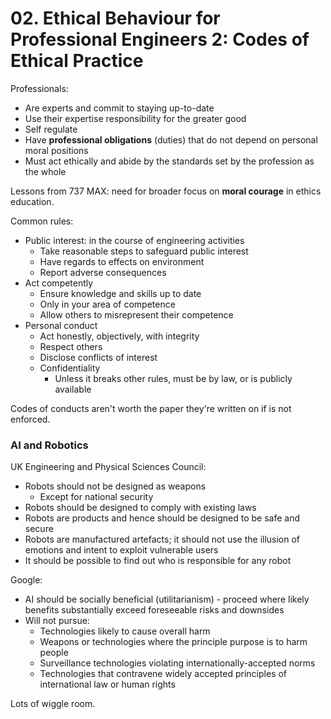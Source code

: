 # 02. Ethical Behaviour for Professional Engineers 2: Codes of Ethical Practice

Professionals:

- Are experts and commit to staying up-to-date
- Use their expertise responsibility for the greater good
- Self regulate
- Have **professional obligations** (duties) that do not depend on personal moral positions
- Must act ethically and abide by the standards set by the profession as the whole

Lessons from 737 MAX: need for broader focus on **moral courage** in ethics education.

Common rules:

- Public interest: in the course of engineering activities
  - Take reasonable steps to safeguard public interest
  - Have regards to effects on environment 
  - Report adverse consequences
- Act competently
  - Ensure knowledge and skills up to date
  - Only in your area of competence
  - Allow others to misrepresent their competence
- Personal conduct
  - Act honestly, objectively, with integrity
  - Respect others
  - Disclose conflicts of interest
  - Confidentiality
    - Unless it breaks other rules, must be by law, or is publicly available

Codes of conducts aren't worth the paper they're written on if is not enforced.

### AI and Robotics

UK Engineering and Physical Sciences Council:

- Robots should not be designed as weapons
  - Except for national security
- Robots should be designed to comply with existing laws
- Robots are products and hence should be designed to be safe and secure
- Robots are manufactured artefacts; it should not use the illusion of emotions and intent to exploit vulnerable users
- It should be possible to find out who is responsible for any robot

Google:

- AI should be socially beneficial (utilitarianism) - proceed where likely benefits substantially exceed foreseeable risks and downsides
- Will not pursue:
  - Technologies likely to cause overall harm
  - Weapons or technologies where the principle purpose is to harm people
  - Surveillance technologies violating internationally-accepted norms
  - Technologies that contravene widely accepted principles of international law or human rights

Lots of wiggle room.

